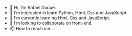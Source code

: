 - 👋 Hi, I’m Rafael Duque.
- 👀 I’m interested in learn Python, Html, Css and JavaScript.
- 🌱 I’m currently learning Html, Css and JavaScript.
- 💞️ I’m looking to collaborate on front-end.
- 📫 How to reach me ...

<!---
RafaelDuque049/RafaelDuque049 is a ✨ special ✨ repository because its `README.md` (this file) appears on your GitHub profile.
You can click the Preview link to take a look at your changes.
--->
